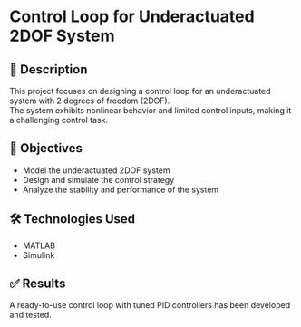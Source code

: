 # Control Loop for Underactuated 2DOF System

## 🧾 Description
This project focuses on designing a control loop for an underactuated system with 2 degrees of freedom (2DOF).  
The system exhibits nonlinear behavior and limited control inputs, making it a challenging control task.

## 🎯 Objectives
- Model the underactuated 2DOF system  
- Design and simulate the control strategy  
- Analyze the stability and performance of the system  

## 🛠️ Technologies Used
- MATLAB  
- Simulink  

## ✅ Results
A ready-to-use control loop with tuned PID controllers has been developed and tested.
